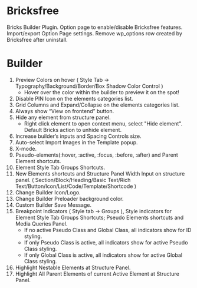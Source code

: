 # Bricksfree
Bricks Builder Plugin. Option page to enable/disable Bricksfree features. Import/export Option Page settings. Remove wp_options row created by Bricksfree after uninstall.

# Builder
1) Preview Colors on hover ( Style Tab -> Typography/Background/Border/Box Shadow Color Control )
   * Hover over the color within the builder to preview it on the spot!
2) Disable PIN Icon on the elements categories list.
3) Grid Columns and Expand/Collapse on the elements categories list.
4) Always show “View on frontend” button.
5) Hide any element from structure panel.
   * Right click element to open context menu, select "Hide element". Default Bricks action to unhide element.
6) Increase builder’s inputs and Spacing Controls size.
7) Auto-select Import Images in the Template popup.
8) X-mode.
9) Pseudo-elements(:hover, :active, :focus, :before, :after) and Parent Element shortcuts.
10) Element Style Tab Groups Shortcuts.
11) New Elements shortcuts and Structure Panel Width Input on structure panel. ( Section/Block/Heading/Basic Text/Rich Text/Button/Icon/List/Code/Template/Shortcode )
12) Change Builder Icon/Logo.
13) Change Builder Preloader background color.
14) Custom Builder Save Message.
15) Breakpoint Indicators ( Style tab -> Groups ), Style indicators for Element Style Tab Groups Shortcuts; Pseudo Elements shortcuts and Media Queries Panel.
    * If no active Pseudo Class and Global Class, all indicators show for ID styling.
    * If only Pseudo Class is active, all indicators show for active Pseudo Class styling.
    * If only Global Class is active, all indicators show for active Global Class styling.
16) Highlight Nestable Elements at Structure Panel.
17) Highlight All Parent Elements of current Active Element at Structure Panel.
